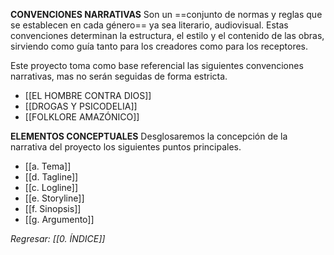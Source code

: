 **CONVENCIONES NARRATIVAS**
Son un ==conjunto de normas y reglas que se establecen en cada género== ya sea literario, audiovisual. Estas convenciones determinan la estructura, el estilo y el contenido de las obras, sirviendo como guía tanto para los creadores como para los receptores.

Este proyecto toma como base referencial las siguientes convenciones narrativas, mas no serán seguidas de forma estricta.

- [[EL HOMBRE CONTRA DIOS]]
- [[DROGAS Y PSICODELIA]]
- [[FOLKLORE AMAZÓNICO]]

**ELEMENTOS CONCEPTUALES**
Desglosaremos la concepción de la narrativa del proyecto los siguientes puntos principales.

- [[a. Tema]]
- [[d. Tagline]]
- [[c. Logline]]
- [[e. Storyline]]
- [[f. Sinopsis]]
- [[g. Argumento]]

*Regresar: [[0. ÍNDICE]]*